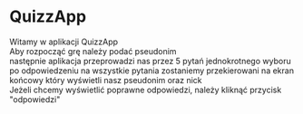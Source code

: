 # QuizzApp
Witamy w aplikacji QuizzApp  
Aby rozpocząć grę należy podać pseudonim  
następnie aplikacja przeprowadzi nas przez 5 pytań jednokrotnego wyboru  
po odpowiedzeniu na wszystkie pytania zostaniemy przekierowani na ekran końcowy który wyświetli nasz pseudonim oraz nick  
Jeżeli chcemy wyświetlić poprawne odpowiedzi, należy kliknąć przycisk "odpowiedzi"
